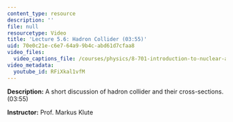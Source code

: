 ```yaml
---
content_type: resource
description: ''
file: null
resourcetype: Video
title: 'Lecture 5.6: Hadron Collider (03:55)'
uid: 70e0c21e-c6e7-64a9-9b4c-abd61d7cfaa8
video_files:
  video_captions_file: /courses/physics/8-701-introduction-to-nuclear-and-particle-physics-fall-2020/video-lectures/chapter-5.-qcd/lecture-5.6-hadron-collider-03-55/RFiXkal1vfM.vtt
video_metadata:
  youtube_id: RFiXkal1vfM
---
```


**Description:** A short discussion of hadron collider and their cross-sections. (03:55)

**Instructor:** Prof. Markus Klute